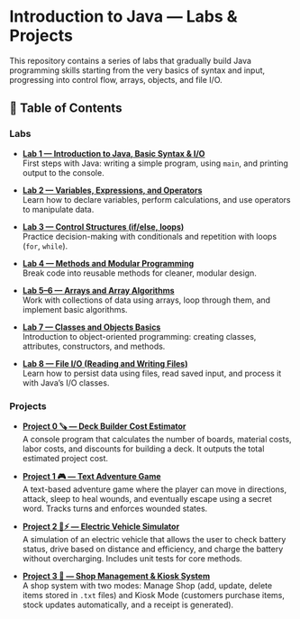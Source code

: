 # Introduction to Java — Labs & Projects  

This repository contains a series of labs that gradually build Java programming skills  starting from the very basics of syntax and input, progressing into control flow, arrays, objects, and file I/O. 


## 📑 Table of Contents  

###  Labs  

- **[Lab 1 — Introduction to Java, Basic Syntax & I/O](./LAB1/)**  
  First steps with Java: writing a simple program, using `main`, and printing output to the console.  

- **[Lab 2 — Variables, Expressions, and Operators](./LAB2/)**  
  Learn how to declare variables, perform calculations, and use operators to manipulate data.  

- **[Lab 3 — Control Structures (if/else, loops)](./Lab3/)**  
  Practice decision-making with conditionals and repetition with loops (`for`, `while`).  

- **[Lab 4 — Methods and Modular Programming](./LAB4/)**  
  Break code into reusable methods for cleaner, modular design.  

- **[Lab 5–6 — Arrays and Array Algorithms](./Lab5-6/)**  
  Work with collections of data using arrays, loop through them, and implement basic algorithms.  

- **[Lab 7 — Classes and Objects Basics](./LAB7/)**  
  Introduction to object-oriented programming: creating classes, attributes, constructors, and methods.  

- **[Lab 8 — File I/O (Reading and Writing Files)](./LAB8%20File%20IO/)**  
  Learn how to persist data using files, read saved input, and process it with Java’s I/O classes.  

### Projects  
- **[Project 0 🪚 — Deck Builder Cost Estimator](./Project0/)**  
  A console program that calculates the number of boards, material costs, labor costs, and discounts for building a deck. It outputs the total estimated project cost.  

- **[Project 1 🎮 — Text Adventure Game](./project1/)**  
  A text-based adventure game where the player can move in directions, attack, sleep to heal wounds, and eventually escape using a secret word. Tracks turns and enforces wounded states.  

- **[Project 2 🚗⚡ — Electric Vehicle Simulator](./Project2/)**  
  A simulation of an electric vehicle that allows the user to check battery status, drive based on distance and efficiency, and charge the battery without overcharging. Includes unit tests for core methods.  

- **[Project 3 🛒 — Shop Management & Kiosk System](./Project3%20File%20IO/)**  
  A shop system with two modes: Manage Shop (add, update, delete items stored in `.txt` files) and Kiosk Mode (customers purchase items, stock updates automatically, and a receipt is generated).  
